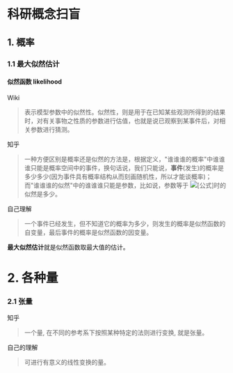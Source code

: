 # 科研概念扫盲

## 1. 概率

### 1.1 最大似然估计

#### 似然函数 likelihood

Wiki

> 表示模型参数中的似然性。似然性，则是用于在已知某些观测所得到的结果时，对有关事物之性质的参数进行估值，也就是说已观察到某事件后，对相关参数进行猜测。

知乎

> 一种方便区别是概率还是似然的方法是，根据定义，"谁谁谁的概率"中谁谁谁只能是概率空间中的事件，换句话说，我们只能说，**事件**(发生)的概率是多少多少(因为事件具有概率结构从而刻画随机性，所以才能谈概率)；而"谁谁谁的似然"中的谁谁谁只能是参数，比如说，参数等于 ![[公式]](https://www.zhihu.com/equation?tex=%5Ctheta+)时的似然是多少。

自己理解

>  一个事件已经发生，但不知道它的概率为多少，则发生的概率是似然函数的自变量，最后事件的概率是似然函数的因变量。

**最大似然估计**就是似然函数取最大值的估计。

# 2. 各种量

### 2.1 张量

知乎

> 一个量, 在不同的参考系下按照某种特定的法则进行变换, 就是张量。

自己的理解

> 可进行有意义的线性变换的量。

